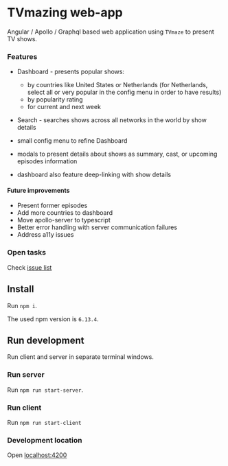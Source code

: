 # TVmazing web-app

Angular / Apollo / Graphql based web application using `TVmaze` to present TV shows.

### Features

* Dashboard - presents popular shows:
    * by countries like United States or Netherlands (for Netherlands, select all or very popular in the config menu in order to have results)
    * by popularity rating
    * for current and next week
     
* Search - searches shows across all networks in the world by show details
* small config menu to refine Dashboard
* modals to present details about shows as summary, cast, or upcoming episodes information
* dashboard also feature deep-linking with show details

#### Future improvements

* Present former episodes
* Add more countries to dashboard
* Move apollo-server to typescript
* Better error handling with server communication failures
* Address a11y issues

### Open tasks

Check [issue list](https://github.com/csabattilas/tvmaze/issues)

## Install

Run `npm i`.

The used npm version is `6.13.4`.

## Run development

Run client and server in separate terminal windows.

### Run server

Run `npm run start-server`.

### Run client 

Run `npm run start-client`

### Development location

Open [localhost:4200](http://localhost:4200)
